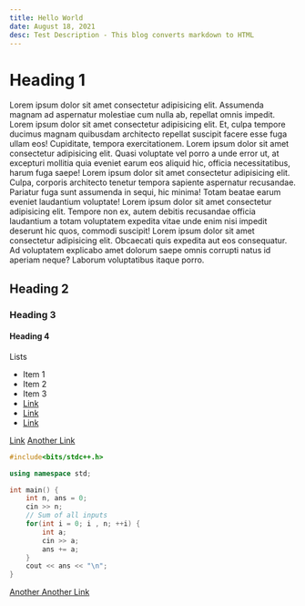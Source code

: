 ```yaml
---
title: Hello World
date: August 18, 2021
desc: Test Description - This blog converts markdown to HTML
---
```


# Heading 1

Lorem ipsum dolor sit amet consectetur adipisicing elit.
Assumenda magnam ad aspernatur molestiae cum nulla ab,
repellat omnis impedit. Lorem ipsum dolor sit amet consectetur
adipisicing elit. Et, culpa tempore ducimus magnam quibusdam
architecto repellat suscipit facere esse fuga ullam eos!
Cupiditate, tempora exercitationem. Lorem ipsum dolor sit amet
consectetur adipisicing elit. Quasi voluptate vel porro a unde
error ut, at excepturi mollitia quia eveniet earum eos aliquid
hic, officia necessitatibus, harum fuga saepe! Lorem ipsum
dolor sit amet consectetur adipisicing elit. Culpa, corporis
architecto tenetur tempora sapiente aspernatur recusandae.
Pariatur fuga sunt assumenda in sequi, hic minima! Totam
beatae earum eveniet laudantium voluptate! Lorem ipsum dolor
sit amet consectetur adipisicing elit. Tempore non ex, autem
debitis recusandae officia laudantium a totam voluptatem
expedita vitae unde enim nisi impedit deserunt hic quos,
commodi suscipit! Lorem ipsum dolor sit amet consectetur
adipisicing elit. Obcaecati quis expedita aut eos consequatur.
Ad voluptatem explicabo amet dolorum saepe omnis corrupti
natus id aperiam neque? Laborum voluptatibus itaque porro.

## Heading 2

### Heading 3

#### Heading 4

Lists

- Item 1
- Item 2
- Item 3
- [Link](https://balajiofficial.vercel.app)
- [Link](https://balajiofficial.vercel.app)
- [Link](https://balajiofficial.vercel.app)

[Link](https://balajiofficial.vercel.app)
[Another Link](https://github.com/balajiofficial/Website)

```cpp
#include<bits/stdc++.h>

using namespace std;

int main() {
    int n, ans = 0;
    cin >> n;
    // Sum of all inputs
    for(int i = 0; i , n; ++i) {
        int a;
        cin >> a;
        ans += a;
    }
    cout << ans << "\n";
}
```

[Another Another Link](https://github.com)
